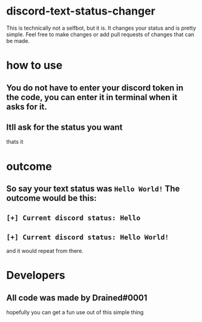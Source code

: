 # discord-text-status-changer
This is technically not a selfbot, but it is. It changes your status and is pretty simple. Feel free to make changes or add pull requests of changes that can be made.

# how to use
You do not have to enter your discord token in the code, you can enter it in terminal when it asks for it.
-
Itll ask for the status you want
-
thats it

# outcome
So say your text status was `Hello World!`
The outcome would be this:
-
`[+] Current discord status: Hello`
-
`[+] Current discord status: Hello World!`
-
and it would repeat from there.

# Developers
All code was made by Drained#0001
-
hopefully you can get a fun use out of this simple thing
